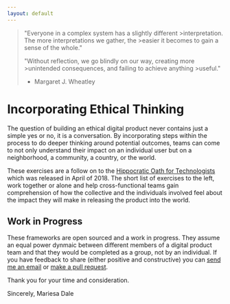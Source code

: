 ```yaml
---
layout: default
---
```


> "Everyone in a complex system has a slightly different >interpretation. The more interpretations we gather, the >easier it becomes to gain a sense of the whole."
>
>"Without reflection, we go blindly on our way, creating more >unintended consequences, and failing to achieve anything >useful."
>
> - Margaret J. Wheatley

# Incorporating Ethical Thinking

The question of building an ethical digital product never contains just a simple yes or no, it is a conversation. By incorporating steps within the process to do deeper thinking around potential outcomes, teams can come to not only understand their impact on an individual user but on a neighborhood, a community, a country, or the world.

These exercises are a follow on to the [Hippocratic Oath for Technologists](./another-page.html) which was released in April of 2018. The short list of exercises to the left, work together or alone and help cross-functional teams gain comprehension of how the collective and the individuals involved feel about the impact they will make in releasing the product into the world.

## Work in Progress

These frameworks are open sourced and a work in progress. They assume an equal power dynmaic between different members of a digital product team and that they would be completed as a group, not by an individual. If you have feedback to share (either positive and constructive) you can [send me an email](mailto:hello@mkdaledesign.com) or [make a pull request](https://github.com/MKDale/ethics-frameworks). 

Thank you for your time and consideration.

Sincerely, 
Mariesa Dale




